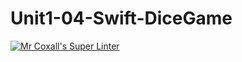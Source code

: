 # Unit1-04-Swift-DiceGame
[![Mr Coxall's Super Linter](https://github.com/ICS4U-Programming-AngelI/Unit1-04-Swift-DiceGame/workflows/Mr%20Coxall's%20Super%20Linter/badge.svg)](https://github.com/ICS4U-Programming-AngelI/Unit1-04-Swift-DiceGame/actions/)
